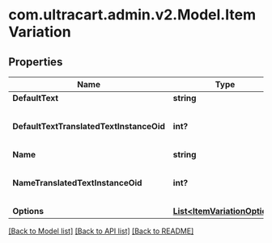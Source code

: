 # com.ultracart.admin.v2.Model.ItemVariation
## Properties

Name | Type | Description | Notes
------------ | ------------- | ------------- | -------------
**DefaultText** | **string** | Default text | [optional] 
**DefaultTextTranslatedTextInstanceOid** | **int?** | Default text translated text instance id | [optional] 
**Name** | **string** | Name | [optional] 
**NameTranslatedTextInstanceOid** | **int?** | Name translated text instance id | [optional] 
**Options** | [**List&lt;ItemVariationOption&gt;**](ItemVariationOption.md) | Options | [optional] 

[[Back to Model list]](../README.md#documentation-for-models) [[Back to API list]](../README.md#documentation-for-api-endpoints) [[Back to README]](../README.md)

